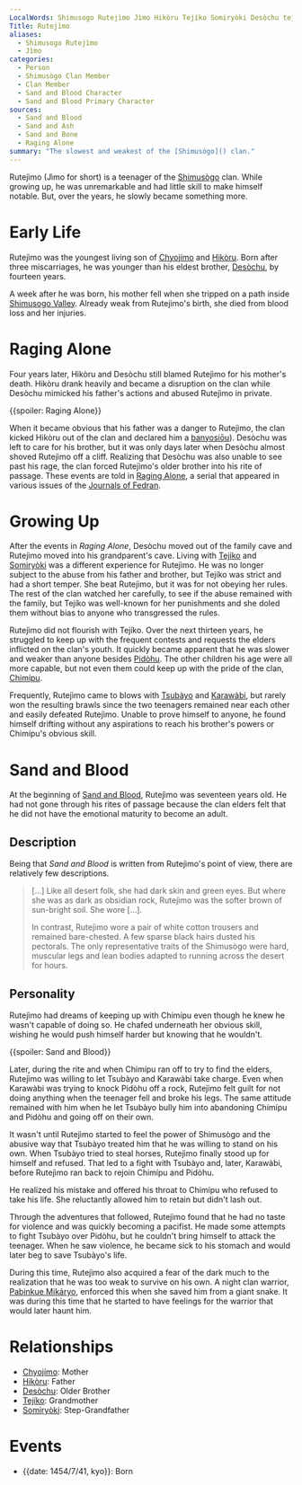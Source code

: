 ```yaml
---
LocalWords: Shimusogo Rutejìmo Jìmo Hikòru Tejíko Somiryòki Desòchu tejíko Shimusògo Chyojímo shimusogo chyojímo hikòru desòchu Rutejìmo's banyosiōu Fedran somiryòki Pidòhu Chimípu Tsubàyo Karawàbi Chimípu's Byodenóre's byodenóre kyo Tsubàyo's Pabinkue Mikáryo
Title: Rutejìmo
aliases:
  - Shimusogo Rutejìmo
  - Jìmo
categories:
  - Person
  - Shimusògo Clan Member
  - Clan Member
  - Sand and Blood Character
  - Sand and Blood Primary Character
sources:
  - Sand and Blood
  - Sand and Ash
  - Sand and Bone
  - Raging Alone
summary: "The slowest and weakest of the [Shimusògo]() clan."
---
```


Rutejìmo (Jìmo for short) is a teenager of the [Shimusògo]() clan. While growing up, he was unremarkable and had little skill to make himself notable. But, over the years, he slowly became something more.

# Early Life

Rutejìmo was the youngest living son of [Chyojímo](/shimusogo-chyojímo/) and [Hikòru](/shimusogo-hikòru/). Born after three miscarriages, he was younger than his eldest brother, [Desòchu](/shimusogo-desòchu/), by fourteen years.

A week after he was born, his mother fell when she tripped on a path inside [Shimusogo Valley](). Already weak from Rutejìmo's birth, she died from blood loss and her injuries.

# Raging Alone

Four years later, Hikòru and Desòchu still blamed Rutejìmo for his mother's death. Hikòru drank heavily and became a disruption on the clan while Desòchu mimicked his father's actions and abused Rutejìmo in private.

{{spoiler: Raging Alone}}

When it became obvious that his father was a danger to Rutejìmo, the clan kicked Hikòru out of the clan and declared him a [banyosiōu]()). Desòchu was left to care for his brother, but it was only days later when Desòchu almost shoved Rutejìmo off a cliff. Realizing that Desòchu was also unable to see past his rage, the clan forced Rutejìmo's older brother into his rite of passage. These events are told in [Raging Alone](), a serial that appeared in various issues of the [Journals of Fedran]().

# Growing Up

After the events in *Raging Alone*, Desòchu moved out of the family cave and Rutejìmo moved into his grandparent's cave. Living with [Tejíko](/shimusogo-tejíko/) and [Somiryòki](/shimusogo-somiryòki/) was a different experience for Rutejìmo. He was no longer subject to the abuse from his father and brother, but Tejíko was strict and had a short temper. She beat Rutejìmo, but it was for not obeying her rules. The rest of the clan watched her carefully, to see if the abuse remained with the family, but Tejíko was well-known for her punishments and she doled them without bias to anyone who transgressed the rules.

Rutejìmo did not flourish with Tejíko. Over the next thirteen years, he struggled to keep up with the frequent contests and requests the elders inflicted on the clan's youth. It quickly became apparent that he was slower and weaker than anyone besides [Pidòhu](). The other children his age were all more capable, but not even them could keep up with the pride of the clan, [Chimípu]().

Frequently, Rutejìmo came to blows with [Tsubàyo]() and [Karawàbi](), but rarely won the resulting brawls since the two teenagers remained near each other and easily defeated Rutejìmo. Unable to prove himself to anyone, he found himself drifting without any aspirations to reach his brother's powers or Chimípu's obvious skill.

# Sand and Blood

At the beginning of [Sand and Blood](/sand-and-blood/), Rutejìmo was seventeen years old. He had not gone through his rites of passage because the clan elders felt that he did not have the emotional maturity to become an adult.

## Description

Being that *Sand and Blood* is written from Rutejìmo's point of view, there are relatively few descriptions.

> [...] Like all desert folk, she had dark skin and green eyes. But where she was as dark as obsidian rock, Rutejìmo was the softer brown of sun-bright soil. She wore [...].
>
> In contrast, Rutejìmo wore a pair of white cotton trousers and remained bare-chested. A few sparse black hairs dusted his pectorals. The only representative traits of the Shimusògo were hard, muscular legs and lean bodies adapted to running across the desert for hours.

## Personality

Rutejìmo had dreams of keeping up with Chimípu even though he knew he wasn't capable of doing so. He chafed underneath her obvious skill, wishing he would push himself harder but knowing that he wouldn't.

{{spoiler: Sand and Blood}}

Later, during the rite and when Chimípu ran off to try to find the elders, Rutejìmo was willing to let Tsubàyo and Karawàbi take charge. Even when Karawàbi was trying to knock Pidòhu off a rock, Rutejìmo felt guilt for not doing anything when the teenager fell and broke his legs. The same attitude remained with him when he let Tsubàyo bully him into abandoning Chimípu and Pidòhu and going off on their own.

It wasn't until Rutejìmo started to feel the power of Shimusògo and the abusive way that Tsubàyo treated him that he was willing to stand on his own. When Tsubàyo tried to steal horses, Rutejìmo finally stood up for himself and refused. That led to a fight with Tsubàyo and, later, Karawàbi, before Rutejìmo ran back to rejoin Chimípu and Pidòhu.

He realized his mistake and offered his throat to Chimípu who refused to take his life. She reluctantly allowed him to retain but didn't lash out.

Through the adventures that followed, Rutejìmo found that he had no taste for violence and was quickly becoming a pacifist. He made some attempts to fight Tsubàyo over Pidòhu, but he couldn't bring himself to attack the teenager. When he saw violence, he became sick to his stomach and would later beg to save Tsubàyo's life.

During this time, Rutejìmo also acquired a fear of the dark much to the realization that he was too weak to survive on his own. A night clan warrior, [Pabinkue Mikáryo](), enforced this when she saved him from a giant snake. It was during this time that he started to have feelings for the warrior that would later haunt him.

# Relationships

* [Chyojímo](/shimusogo-chyojímo/): Mother
* [Hikòru](/shimusogo-hikòru/): Father
* [Desòchu](/shimusogo-desòchu/): Older Brother
* [Tejíko](/shimusogo-tejíko/): Grandmother
* [Somiryòki](/shimusogo-somiryòki/): Step-Grandfather

# Events

* {{date: 1454/7/41, kyo}}: Born

